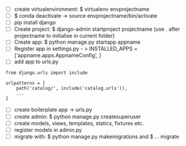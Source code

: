  - [ ] create virtualenvironment: $ virtualenv envprojectname
 - [ ] $ conda deactivate -> source envprojectname/bin/activate
 - [ ] pip install django
 - [ ] Create project: $ django-admin startproject projectname (use . after projectname to initialise in current folder)
 - [ ] Create app: $ python manage.py startapp appname
 - [ ] Register app in settings.py - > INSTALLED_APPS = ['appname.apps.AppnameConfig', ]
 - [ ] add app to urls.py 
```
from django.urls import include

urlpatterns = [
    path('catalog/', include('catalog.urls')),
    ...
]
```
 - [ ] create boilerplate app -> urls.py
 - [ ] create admin: $ python manage.py createsuperuser
 - [ ] create models, views, templates, statics, fixtures etc.
 - [ ] register models in admin.py
 - [ ] migrate with: $ python manage.py makemigrations and $ ... migrate

<!--stackedit_data:
eyJoaXN0b3J5IjpbMTM1MzYwMzc3NywtMTU5MTIwMTM5NF19
-->